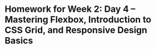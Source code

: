 # Homework for Week 2: Day 4 – Mastering Flexbox, Introduction to CSS Grid, and Responsive Design Basics